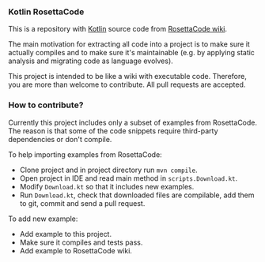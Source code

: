 ### Kotlin RosettaCode

This is a repository with [Kotlin](https://kotlinlang.org/) source code 
from [RosettaCode wiki](http://rosettacode.org/wiki/Category:Kotlin).

The main motivation for extracting all code into a project is to make sure it actually compiles
and to make sure it's maintainable (e.g. by applying static analysis and migrating code as language evolves).

This project is intended to be like a wiki with executable code.
Therefore, you are more than welcome to contribute.
All pull requests are accepted.


### How to contribute?
Currently this project includes only a subset of examples from RosettaCode.
The reason is that some of the code snippets require third-party dependencies or don't compile.

To help importing examples from RosettaCode:
- Clone project and in project directory run `mvn compile`.
- Open project in IDE and read main method in `scripts.Download.kt`.
- Modify `Download.kt` so that it includes new examples.
- Run `Download.kt`, check that downloaded files are compilable, add them to git, commit and send a pull request.

To add new example:
- Add example to this project.
- Make sure it compiles and tests pass.
- Add example to RosettaCode wiki.
